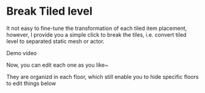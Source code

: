 # Break Tiled level

It not easy to fine-tune the transformation of each tiled item placement, however, I provide you a simple click to break the tiles, i.e. convert tiled level to separated static mesh or actor.

Demo video


Now, you can edit each one as you like~

They are organizd in each floor, which still enable you to hide specific floors to edit things below